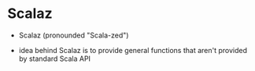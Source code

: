 # Scalaz

- Scalaz (pronounded "Scala-zed")

- idea behind Scalaz is to provide general functions that aren't provided by
  standard Scala API
